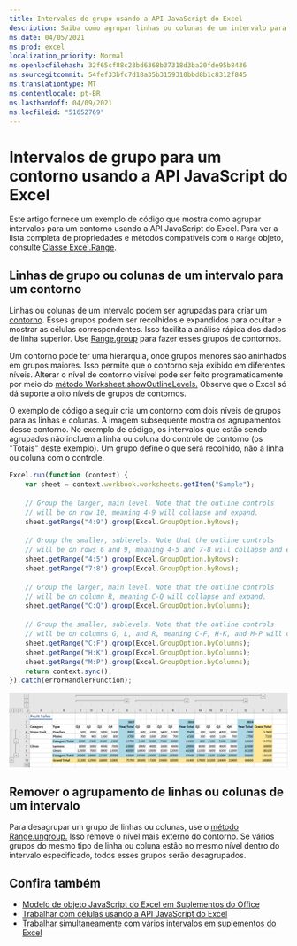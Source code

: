```yaml
---
title: Intervalos de grupo usando a API JavaScript do Excel
description: Saiba como agrupar linhas ou colunas de um intervalo para criar um contorno usando a API JavaScript do Excel.
ms.date: 04/05/2021
ms.prod: excel
localization_priority: Normal
ms.openlocfilehash: 32f65cf88c23bd6368b37318d3ba20fde95b8436
ms.sourcegitcommit: 54fef33bfc7d18a35b3159310bbd8b1c8312f845
ms.translationtype: MT
ms.contentlocale: pt-BR
ms.lasthandoff: 04/09/2021
ms.locfileid: "51652769"
---
```

# <a name="group-ranges-for-an-outline-using-the-excel-javascript-api"></a>Intervalos de grupo para um contorno usando a API JavaScript do Excel

Este artigo fornece um exemplo de código que mostra como agrupar intervalos para um contorno usando a API JavaScript do Excel. Para ver a lista completa de propriedades e métodos compatíveis com o `Range` objeto, consulte [Classe Excel.Range](/javascript/api/excel/excel.range).

## <a name="group-rows-or-columns-of-a-range-for-an-outline"></a>Linhas de grupo ou colunas de um intervalo para um contorno

Linhas ou colunas de um intervalo podem ser agrupadas para criar um [contorno](https://support.office.com/article/Outline-group-data-in-a-worksheet-08CE98C4-0063-4D42-8AC7-8278C49E9AFF). Esses grupos podem ser recolhidos e expandidos para ocultar e mostrar as células correspondentes. Isso facilita a análise rápida dos dados de linha superior. Use [Range.group](/javascript/api/excel/excel.range#group-groupoption-) para fazer esses grupos de contornos.

Um contorno pode ter uma hierarquia, onde grupos menores são aninhados em grupos maiores. Isso permite que o contorno seja exibido em diferentes níveis. Alterar o nível de contorno visível pode ser feito programaticamente por meio do [método Worksheet.showOutlineLevels.](/javascript/api/excel/excel.worksheet#showoutlinelevels-rowlevels--columnlevels-) Observe que o Excel só dá suporte a oito níveis de grupos de contornos.

O exemplo de código a seguir cria um contorno com dois níveis de grupos para as linhas e colunas. A imagem subsequente mostra os agrupamentos desse contorno. No exemplo de código, os intervalos que estão sendo agrupados não incluem a linha ou coluna do controle de contorno (os "Totais" deste exemplo). Um grupo define o que será recolhido, não a linha ou coluna com o controle.

```js
Excel.run(function (context) {
    var sheet = context.workbook.worksheets.getItem("Sample");

    // Group the larger, main level. Note that the outline controls
    // will be on row 10, meaning 4-9 will collapse and expand.
    sheet.getRange("4:9").group(Excel.GroupOption.byRows);

    // Group the smaller, sublevels. Note that the outline controls
    // will be on rows 6 and 9, meaning 4-5 and 7-8 will collapse and expand.
    sheet.getRange("4:5").group(Excel.GroupOption.byRows);
    sheet.getRange("7:8").group(Excel.GroupOption.byRows);

    // Group the larger, main level. Note that the outline controls
    // will be on column R, meaning C-Q will collapse and expand.
    sheet.getRange("C:Q").group(Excel.GroupOption.byColumns);

    // Group the smaller, sublevels. Note that the outline controls
    // will be on columns G, L, and R, meaning C-F, H-K, and M-P will collapse and expand.
    sheet.getRange("C:F").group(Excel.GroupOption.byColumns);
    sheet.getRange("H:K").group(Excel.GroupOption.byColumns);
    sheet.getRange("M:P").group(Excel.GroupOption.byColumns);
    return context.sync();
}).catch(errorHandlerFunction);
```

![Um intervalo com um contorno de dois níveis e duas dimensões](../images/excel-outline.png)

## <a name="remove-grouping-from-rows-or-columns-of-a-range"></a>Remover o agrupamento de linhas ou colunas de um intervalo

Para desagrupar um grupo de linhas ou colunas, use o [método Range.ungroup.](/javascript/api/excel/excel.range#ungroup-groupoption-) Isso remove o nível mais externo do contorno. Se vários grupos do mesmo tipo de linha ou coluna estão no mesmo nível dentro do intervalo especificado, todos esses grupos serão desagrupados.

## <a name="see-also"></a>Confira também

- [Modelo de objeto JavaScript do Excel em Suplementos do Office](excel-add-ins-core-concepts.md)
- [Trabalhar com células usando a API JavaScript do Excel](excel-add-ins-cells.md)
- [Trabalhar simultaneamente com vários intervalos em suplementos do Excel](excel-add-ins-multiple-ranges.md)

